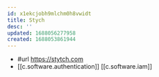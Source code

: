 ```yaml
---
id: x1ekcjobh9mlchm0h8vwidt
title: Stych
desc: ''
updated: 1688056277958
created: 1688053861944
---
```


- #url https://stytch.com
- [[c.software.authentication]] [[c.software.iam]]